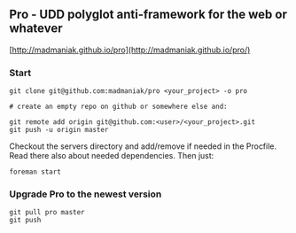 ## Pro - UDD polyglot anti-framework for the web or whatever

[http://madmaniak.github.io/pro](http://madmaniak.github.io/pro/)

### Start

```
git clone git@github.com:madmaniak/pro <your_project> -o pro

# create an empty repo on github or somewhere else and:

git remote add origin git@github.com:<user>/<your_project>.git
git push -u origin master

```

Checkout the servers directory and add/remove if needed in the Procfile.
Read there also about needed dependencies. Then just:

```
foreman start
```

### Upgrade Pro to the newest version

```
git pull pro master
git push
```
